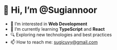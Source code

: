 # 👋 Hi, I’m @Sugiannoor
- 👀 I’m interested in **Web Development**
- 🌱 I’m currently learning **TypeScript** and **React**
- 🔍 Exploring new technologies and best practices
- 📫 How to reach me: [sugicuyy@gmail.com](mailto:sugicuyy@gmail.com)

